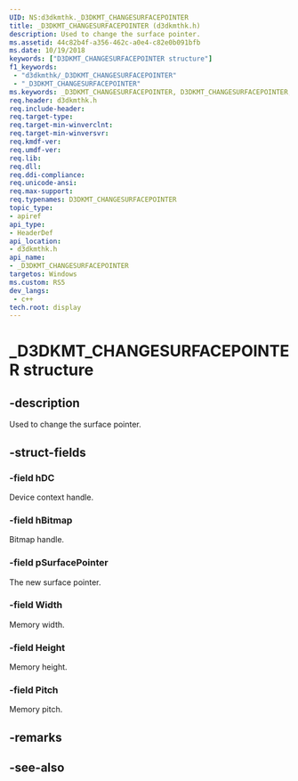 ```yaml
---
UID: NS:d3dkmthk._D3DKMT_CHANGESURFACEPOINTER
title: _D3DKMT_CHANGESURFACEPOINTER (d3dkmthk.h)
description: Used to change the surface pointer.
ms.assetid: 44c82b4f-a356-462c-a0e4-c82e0b091bfb
ms.date: 10/19/2018
keywords: ["D3DKMT_CHANGESURFACEPOINTER structure"]
f1_keywords:
 - "d3dkmthk/_D3DKMT_CHANGESURFACEPOINTER"
 - "_D3DKMT_CHANGESURFACEPOINTER"
ms.keywords: _D3DKMT_CHANGESURFACEPOINTER, D3DKMT_CHANGESURFACEPOINTER, 
req.header: d3dkmthk.h
req.include-header:
req.target-type:
req.target-min-winverclnt:
req.target-min-winversvr:
req.kmdf-ver:
req.umdf-ver:
req.lib:
req.dll:
req.ddi-compliance:
req.unicode-ansi:
req.max-support:
req.typenames: D3DKMT_CHANGESURFACEPOINTER
topic_type: 
- apiref
api_type: 
- HeaderDef
api_location: 
- d3dkmthk.h
api_name: 
- _D3DKMT_CHANGESURFACEPOINTER
targetos: Windows
ms.custom: RS5
dev_langs:
 - c++
tech.root: display
---
```


# _D3DKMT_CHANGESURFACEPOINTER structure

## -description

Used to change the surface pointer.

## -struct-fields

### -field hDC

Device context handle.

### -field hBitmap

Bitmap handle.

### -field pSurfacePointer

The new surface pointer.

### -field Width
 
Memory width.

### -field Height

Memory height.

### -field Pitch

Memory pitch.

## -remarks

## -see-also
